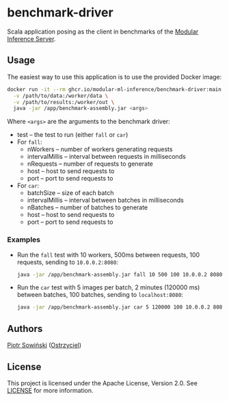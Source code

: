 # benchmark-driver

Scala application posing as the client in benchmarks of the [Modular Inference Server](https://github.com/Modular-ML-inference/inference-server).

## Usage

The easiest way to use this application is to use the provided Docker image:

```bash
docker run -it --rm ghcr.io/modular-ml-inference/benchmark-driver:main \
  -v /path/to/data:/worker/data \
  -v /path/to/results:/worker/out \
  java -jar /app/benchmark-assembly.jar <args>
```

Where `<args>` are the arguments to the benchmark driver:

- test – the test to run (either `fall` or `car`)
- For `fall`:
  - nWorkers – number of workers generating requests
  - intervalMillis – interval between requests in milliseconds
  - nRequests – number of requests to generate
  - host – host to send requests to
  - port – port to send requests to
- For `car`:
  - batchSize – size of each batch
  - intervalMillis – interval between batches in milliseconds
  - nBatches – number of batches to generate
  - host – host to send requests to
  - port – port to send requests to

### Examples

- Run the `fall` test with 10 workers, 500ms between requests, 100 requests, sending to `10.0.0.2:8080`:
    ```bash
    java -jar /app/benchmark-assembly.jar fall 10 500 100 10.0.0.2 8080
    ```
- Run the `car` test with 5 images per batch, 2 minutes (120000 ms) between batches, 100 batches, sending to `localhost:8080`:
    ```bash
    java -jar /app/benchmark-assembly.jar car 5 120000 100 10.0.0.2 8080
    ```

## Authors

[Piotr Sowiński](https://orcid.org/0000-0002-2543-9461) ([Ostrzyciel](https://github.com/Ostrzyciel))

## License

This project is licensed under the Apache License, Version 2.0. See [LICENSE](LICENSE) for more information.
